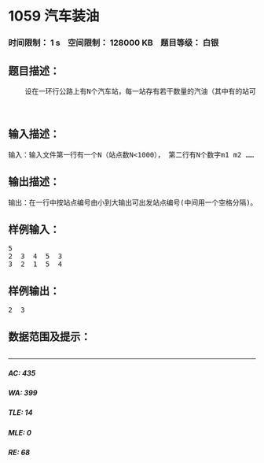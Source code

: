 # 1059 汽车装油   
### 时间限制： 1 s&nbsp;&nbsp;&nbsp;&nbsp;空间限制： 128000 KB&nbsp;&nbsp;&nbsp;&nbsp;题目等级： 白银  
## 题目描述：  

<pre>
    设在一环行公路上有N个汽车站，每一站存有若干数量的汽油（其中有的站可能不存）。现在使一辆原来没有油的汽车从某站依反时针方向沿公路行驶，车站编号为反时针；每到一站即把该站的汽油全部带上（出发的站也如此）。试求从哪几站出发可以使汽车从该站出发环行一周，不致在中途因缺油而停车。

 
</pre>
  
  
## 输入描述：  

<pre>
输入：输入文件第一行有一个N（站点数N<1000）， 第二行有N个数字m1 m2 …… mn，数字间用空格作分隔符（mi描述第I站的存油数，mi≤100）， 第三行有N个数字w1 w2 …… wn，数字间用空格作分隔符（wi描述第I站至第I+1站汽车耗油量，wn描述第n站至第1站的耗油量，wi≤100）。
</pre>
  
  
## 输出描述：  

<pre>
输出：在一行中按站点编号由小到大输出可出发站点编号(中间用一个空格分隔)。若不存在可出发站点，则输出“No Result!”。
</pre>
  
  
## 样例输入：  

<pre>
5
2  3  4  5  3
3  2  1  5  4 
</pre>
  
  
## 样例输出：  

<pre>
2  3
</pre>
  
  
## 数据范围及提示：  

<pre>
</pre>
  
  
***  

##### AC: 435  
##### WA: 399  
##### TLE: 14  
##### MLE: 0  
##### RE: 68  
